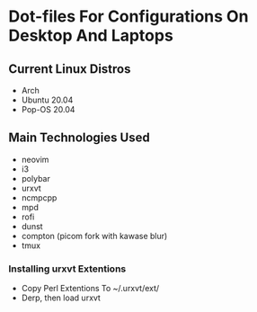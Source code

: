 # Dot-files For Configurations On Desktop And Laptops

## Current Linux Distros

- Arch
- Ubuntu 20.04
- Pop-OS 20.04

## Main Technologies Used

- neovim
- i3
- polybar
- urxvt
- ncmpcpp
- mpd
- rofi
- dunst
- compton (picom fork with kawase blur)
- tmux

### Installing urxvt Extentions

- Copy Perl Extentions To ~/.urxvt/ext/
- Derp, then load urxvt
